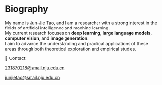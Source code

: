 # Biography

My name is Jun-Jie Tao, and I am a researcher with a strong interest in the fields of artificial intelligence and machine learning.  
My current research focuses on **deep learning**, **large language models**, **computer vision**, and **image generation**.  
I aim to advance the understanding and practical applications of these areas through both theoretical exploration and empirical studies.  

📧 Contact: 

231870218@smail.nju.edu.cn

junjietao@smail.nju.edu.cn

